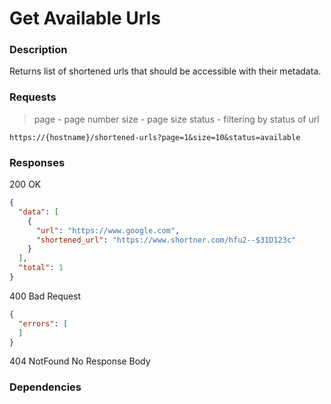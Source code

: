 # Get Available Urls

### Description

Returns list of shortened urls that should be accessible with their metadata.

### Requests

> page - page number
> size - page size
> status - filtering by status of url

```http
https://{hostname}/shortened-urls?page=1&size=10&status=available
```

### Responses

200 OK

```json
{
  "data": [
    {
      "url": "https://www.google.com",
      "shortened_url": "https://www.shortner.com/hfu2--$31D123c"
    }
  ],
  "total": 1
}

```

400 Bad Request

```json
{
  "errors": [
  ]
}
```

404 NotFound
No Response Body

### Dependencies
